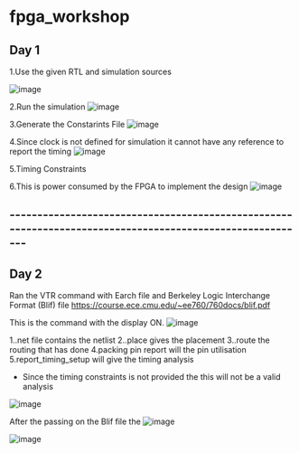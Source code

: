 # fpga_workshop
## Day 1
1.Use the given RTL and simulation sources


![image](https://user-images.githubusercontent.com/19501036/160136251-ba92961e-86b3-419e-8764-544dd6eeaf3a.png)

2.Run the simulation
![image](https://user-images.githubusercontent.com/19501036/160138501-177e6c29-f20d-4948-ace7-ba8591c0f93a.png)

3.Generate the Constarints File
![image](https://user-images.githubusercontent.com/19501036/160141394-597edbf0-5d86-4fe7-a49a-1778fa39b318.png)

4.Since clock is not defined for simulation it cannot have any reference to report the timing
![image](https://user-images.githubusercontent.com/19501036/160142357-a31d7b11-a716-4870-b74d-fd95a391b085.png)

5.Timing Constraints

6.This is power consumed by the FPGA to implement the design
![image](https://user-images.githubusercontent.com/19501036/160146209-de69c9fb-4f87-421e-a793-af9ea4933bb5.png)

## ---------------------------------------------------------------------------------------------------------
## Day 2
Ran the VTR command with Earch file and Berkeley Logic Interchange Format (Blif) file 
https://course.ece.cmu.edu/~ee760/760docs/blif.pdf

This is the command with the display ON.
![image](https://user-images.githubusercontent.com/19501036/160222888-eb327f4d-8ea6-4dc5-b7cf-d2fcbad6d19f.png)

1..net file contains the netlist
2..place gives the placement
3..route the routing that has done
4.packing pin report will the pin utilisation
5.report_timing_setup will give the timing analysis
  - Since the timing constraints is not provided the this will not be a valid analysis

![image](https://user-images.githubusercontent.com/19501036/160223508-6ea3f6f0-490b-49c3-b90c-b72b28e2a2ef.png)

After the passing on the Blif file the 
![image](https://user-images.githubusercontent.com/19501036/160223618-f4af87c8-8146-4b6d-b889-1dbf0c6cd7df.png)


![image](https://user-images.githubusercontent.com/19501036/160224075-3f8b1f0b-e7fd-40a6-bd42-b555fd078d50.png)




